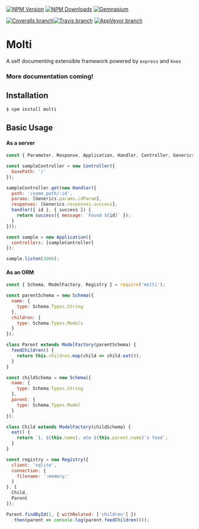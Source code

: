 [![NPM Version](https://img.shields.io/npm/v/molti.svg)](https://www.npmjs.com/package/molti)
[![NPM Downloads](https://img.shields.io/npm/dm/molti.svg)](https://www.npmjs.com/package/molti)
[![Gemnasium](https://img.shields.io/gemnasium/moltijs/molti.svg)](https://gemnasium.com/github.com/moltijs/molti)

[![Coveralls branch](https://img.shields.io/coveralls/moltijs/molti/master.svg)](https://coveralls.io/github/moltijs/molti)[![Travis branch](https://img.shields.io/travis/moltijs/molti/master.svg?label=linux)](https://travis-ci.org/moltijs/molti)
[![AppVeyor branch](https://img.shields.io/appveyor/ci/SaaJoh0783/molti/master.svg?label=windows)](https://ci.appveyor.com/project/moltijs/molti)

# Molti

A self documenting extensible framework powered by `express` and `knex`

### More documentation coming!

## Installation

```bash
$ npm install molti
```

## Basic Usage

#### As a server

```js
const { Parameter, Response, Application, Handler, Controller, Generics } = require('molti');

const sampleController = new Controller({
  basePath: '/'
});

sampleController.get(new Handler({
  path: '/some_path/:id',
  params: [Generics.params.idParam],
  responses: [Generics.responses.success],
  handler({ id }, { success }) {
    return success({ message: `Found ${id}` });
  }
}));

const sample = new Application({
  controllers: [sampleController]
});

sample.listen(3000);
```

#### As an ORM

```js
const { Schema, ModelFactory, Registry } = require('molti');

const parentSchema = new Schema({
  name: {
    type: Schema.Types.String
  },
  children: {
    type: Schema.Types.Models
  }
});

class Parent extends ModelFactory(parentSchema) {
  feedChildren() {
    return this.children.map(child => child.eat());
  }
}

const childSchema = new Schema({
  name: {
    type: Schema.Types.String
  },
  parent: {
    type: Schema.Types.Model
  }
});

class Child extends ModelFactory(childSchema) {
  eat() {
    return `I, ${this.name}, ate ${this.parent.name}'s food`;
  }
}

const registry = new Registry({
  client: 'sqlite',
  connection: {
    filename: ':memory:'
  }
}, [
  Child,
  Parent
]);

Parent.findById(1, { withRelated: ['children'] })
  .then(parent => console.log(parent.feedChildren()));
```
